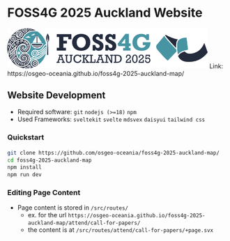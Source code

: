 # FOSS4G 2025 Auckland Website

<img src="/src/images/svg/foss4g-2025-logo-banner.svg" width="460px">
Link: https://osgeo-oceania.github.io/foss4g-2025-auckland-map/

## Website Development

* Required software: `git` `nodejs (>=18)` `npm`
* Used Frameworks: `sveltekit` `svelte` `mdsvex` `daisyui` `tailwind css`
  
### Quickstart
```bash
git clone https://github.com/osgeo-oceania/foss4g-2025-auckland-map/
cd foss4g-2025-auckland-map
npm install
npm run dev
```

### Editing Page Content
- Page content is stored in `/src/routes/`
  - ex. for the url `https://osgeo-oceania.github.io/foss4g-2025-auckland-map/attend/call-for-papers/`
  - the content is at `/src/routes/attend/call-for-papers/+page.svx`